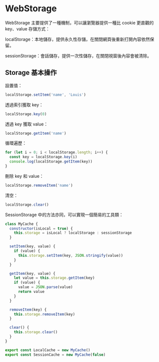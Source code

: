 # WebStorage

WebStorage 主要提供了一種機制，可以讓瀏覽器提供一種比 cookie 更直觀的 key、value 存儲方式：

localStorage：本地儲存，提供永久性存儲，在關閉網頁後重新打開內容依然保留。

sessionStorage：會話儲存，提供一次性儲存，在關閉視窗後內容會被清除。

## Storage 基本操作

設置值：

```js
localStorage.setItem('name', 'Louis')
```

透過索引獲取 key：

```js
localStorage.key(0)
```

透過 key 獲取 value：

```js
localStorage.getItem('name')
```

循環遍歷：

```js
for (let i = 0; i < localStorage.length; i++) {
  const key = localStorage.key(i)
  console.log(localStorage.getItem(key))
}
```

刪除 key 和 value：

```js
localStorage.removeItem('name')
```

清空：

```js
localStorage.clear()
```

SessionStorage 中的方法亦同，可以實現一個簡易的工具類：

```js
class MyCache {
  constructor(isLocal = true) {
    this.storage = isLocal ? localStorage : sessionStorage
  }

  setItem(key, value) {
    if (value) {
      this.storage.setItem(key, JSON.stringify(value))
    }
  }

  getItem(key, value) {
    let value = this.storage.getItem(key)
    if (value) {
      value = JSON.parse(value)
      return value
    }
  }

  removeItem(key) {
    this.storage.removeItem(key)
  }

  clear() {
    this.storage.clear()
  }
}

export const LocalCache = new MyCache()
export const SessionCache = new MyCache(false)
```
